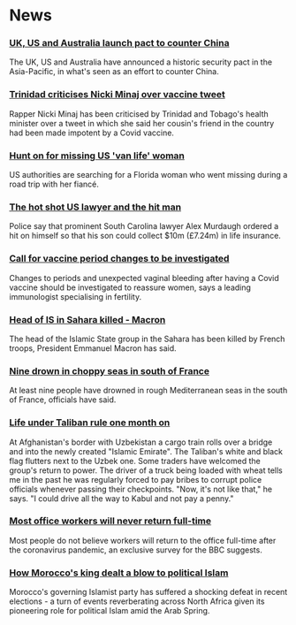 # News
### [UK, US and Australia launch pact to counter China](https://www.bbc.com/news/world-58564837)
The UK, US and Australia have announced a historic security pact in the Asia-Pacific, in what's seen as an effort to counter China.
### [Trinidad criticises Nicki Minaj over vaccine tweet](https://www.bbc.com/news/world-latin-america-58581292)
Rapper Nicki Minaj has been criticised by Trinidad and Tobago's health minister over a tweet in which she said her cousin's friend in the country had been made impotent by a Covid vaccine. 
### [Hunt on for missing US 'van life' woman](https://www.bbc.com/news/world-us-canada-58579717)
US authorities are searching for a Florida woman who went missing during a road trip with her fiancé.
### [The hot shot US lawyer and the hit man](https://www.bbc.com/news/world-us-canada-58577936)
Police say that prominent South Carolina lawyer Alex Murdaugh ordered a hit on himself so that his son could collect $10m (£7.24m) in life insurance. 
### [Call for vaccine period changes to be investigated](https://www.bbc.com/news/health-58573593)
Changes to periods and unexpected vaginal bleeding after having a Covid vaccine should be investigated to reassure women, says a leading immunologist specialising in fertility.
### [Head of IS in Sahara killed - Macron](https://www.bbc.com/news/world-africa-58581122)
The head of the Islamic State group in the Sahara has been killed by French troops, President Emmanuel Macron has said.
### [Nine drown in choppy seas in south of France](https://www.bbc.com/news/world-europe-58579407)
At least nine people have drowned in rough Mediterranean seas in the south of France, officials have said.
### [Life under Taliban rule one month on](https://www.bbc.com/news/world-asia-58550640)
At Afghanistan's border with Uzbekistan a cargo train rolls over a bridge and into the newly created "Islamic Emirate". The Taliban's white and black flag flutters next to the Uzbek one. Some traders have welcomed the group's return to power. The driver of a truck being loaded with wheat tells me in the past he was regularly forced to pay bribes to corrupt police officials whenever passing their checkpoints. "Now, it's not like that," he says. "I could drive all the way to Kabul and not pay a penny." 
### [Most office workers will never return full-time](https://www.bbc.com/news/business-58559179)
Most people do not believe workers will return to the office full-time after the coronavirus pandemic, an exclusive survey for the BBC suggests.
### [How Morocco's king dealt a blow to political Islam](https://www.bbc.com/news/world-africa-58571178)
Morocco's governing Islamist party has suffered a shocking defeat in recent elections - a turn of events reverberating across North Africa given its pioneering role for political Islam amid the Arab Spring.
